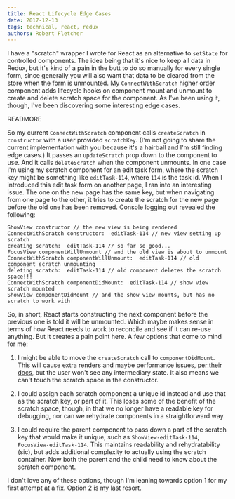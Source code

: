 ```yaml
---
title: React Lifecycle Edge Cases
date: 2017-12-13
tags: technical, react, redux
authors: Robert Fletcher
---
```


I have a "scratch" wrapper I wrote for React as an alternative to `setState`
for controlled components. The idea being that it's nice to keep all data in
Redux, but it's kind of a pain in the butt to do so manually for every single
form, since generally you will also want that data to be cleared from the store
when the form is unmounted. My `ConnectWithScratch` higher order component adds
lifecycle hooks on component mount and unmount to create and delete scratch
space for the component. As I've been using it, though, I've been discovering
some interesting edge cases.

READMORE

So my current `ConnectWithScratch` component calls `createScratch` in
`constructor` with a user provided `scratchKey`. (I'm not going to share the
current implementation with you because it's a hairball and I'm still finding
edge cases.) It passes an `updateScratch` prop down to the component to use.
And it calls `deleteScratch` when the component unmounts. In one case I'm using
my scratch component for an edit task form, where the scratch key might be
something like `editTask-114`, where `114` is the task id. When I introduced
this edit task form on another page, I ran into an interesting issue. The one
on the new page has the same key, but when navigating from one page to the
other, it tries to create the scratch for the new page before the old one has
been removed. Console logging out revealed the following:

```
ShowView constructor // the new view is being rendered
ConnectWithScratch constructor:  editTask-114 // new view setting up scratch
creating scratch:  editTask-114 // so far so good...
FocusView componentWillUnmount // and the old view is about to unmount
ConnectWithScratch componentWillUnmount:  editTask-114 // old component scratch unmounting
deleting scratch:  editTask-114 // old component deletes the scratch space!!!
ConnectWithScratch componentDidMount:  editTask-114 // show view scratch mounted
ShowView componentDidMount // and the show view mounts, but has no scratch to work with
```

So, in short, React starts constructing the next component before the previous
one is told it will be unmounted. Which maybe makes sense in terms of how React
needs to work to reconcile and see if it can re-use anything. But it creates a
pain point here. A few options that come to mind for me:

1) I might be able to move the `createScratch` call to `componentDidMount`.
  This will cause extra renders and maybe performance issues, [per their
  docs][component-did-mount], but the user won't see any intermediary state. It
  also means we can't touch the scratch space in the constructor.

2) I could assign each scratch component a unique id instead and use that as
  the scratch key, or part of it. This loses some of the benefit of the scratch
  space, though, in that we no longer have a readable key for debugging, nor
  can we rehydrate components in a straightforward way.

3) I could require the parent component to pass down a part of the scratch key
  that would make it unique, such as `ShowView-editTask-114`,
  `FocusView-editTask-114`. This maintains readability and rehydratability
  (sic), but adds additional complexity to actually using the scratch
  container. Now both the parent and the child need to know about the scratch
  component.

I don't love any of these options, though I'm leaning towards option 1 for my
first attempt at a fix. Option 2 is my last resort.

[component-did-mount]: https://reactjs.org/docs/react-component.html#componentdidmount
